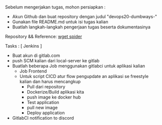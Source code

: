 Sebelum mengerjakan tugas, mohon persiapkan :
- Akun Github dan buat repository dengan judul "devops20-dumbways-<nama kalian>"
- Gunakan file README.md untuk isi tugas kalian
- Buatlah langkah-langkah pengerjaan tugas beserta dokumentasinya

Repository && Reference:
[wget spider](https://www.labnol.org/software/wget-command-examples/28750/)


Tasks :
[ Jenkins ]
- Buat akun di gitlab.com
- push SCM kalian dari local-server ke gitlab
- Buatlah beberapa Job menggunakan gitlabci untuk aplikasi kalian
  - Job Frontend
  - Untuk script CICD atur flow pengupdate an aplikasi se freestyle kalian dan harus mencangkup
     - Pull dari repository
     - Dockerize/Build aplikasi kita
     - push image ke docker hub
     - Test application
     - pull new image
     - Deploy application
- GitlabCI notification to discord
